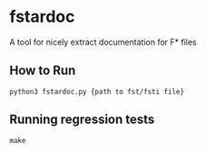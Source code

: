 # fstardoc

A tool for nicely extract documentation for F* files

## How to Run

```
python3 fstardoc.py {path to fst/fsti file}
```

## Running regression tests

```
make
```
